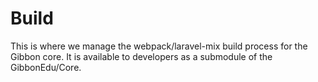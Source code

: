 # Build
This is where we manage the webpack/laravel-mix build process for the Gibbon core. It is available to developers as a submodule of the GibbonEdu/Core.

